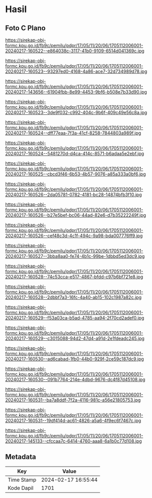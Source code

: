 # Hasil

## Foto C Plano

https://sirekap-obj-formc.kpu.go.id/fb9c/pemilu/pdpr/17/05/11/20/06/1705112006001-20240217-160522--e864038c-3117-41b0-9109-6514d041369c.jpg

https://sirekap-obj-formc.kpu.go.id/fb9c/pemilu/pdpr/17/05/11/20/06/1705112006001-20240217-160523--93297ed0-4168-4a86-ace7-32d734989d78.jpg

https://sirekap-obj-formc.kpu.go.id/fb9c/pemilu/pdpr/17/05/11/20/06/1705112006001-20240217-143656--61904fbb-8e99-4453-9bf6-b508e7b33d90.jpg

https://sirekap-obj-formc.kpu.go.id/fb9c/pemilu/pdpr/17/05/11/20/06/1705112006001-20240217-160523--3de9f032-c992-404c-9b6f-409c49e56c8a.jpg

https://sirekap-obj-formc.kpu.go.id/fb9c/pemilu/pdpr/17/05/11/20/06/1705112006001-20240217-160524--dff77eaa-7f3a-41cf-8258-7844803a989f.jpg

https://sirekap-obj-formc.kpu.go.id/fb9c/pemilu/pdpr/17/05/11/20/06/1705112006001-20240217-160524--5481270d-d4ca-414c-8571-b6adaa5e2ebf.jpg

https://sirekap-obj-formc.kpu.go.id/fb9c/pemilu/pdpr/17/05/11/20/06/1705112006001-20240217-160525--cbcd3f46-6b53-4b57-9076-a85a333a0bf6.jpg

https://sirekap-obj-formc.kpu.go.id/fb9c/pemilu/pdpr/17/05/11/20/06/1705112006001-20240217-160526--2da05781-0782-4181-bc28-14874bfb3f10.jpg

https://sirekap-obj-formc.kpu.go.id/fb9c/pemilu/pdpr/17/05/11/20/06/1705112006001-20240217-160526--b27e5bef-bc06-44ad-82e6-d7b35222249f.jpg

https://sirekap-obj-formc.kpu.go.id/fb9c/pemilu/pdpr/17/05/11/20/06/1705112006001-20240217-160526--cef48c3d-4c1f-494c-9a98-bda007776ff9.jpg

https://sirekap-obj-formc.kpu.go.id/fb9c/pemilu/pdpr/17/05/11/20/06/1705112006001-20240217-160527--3bba8aa0-fe74-4b1c-99be-1dbbd5ed3dc9.jpg

https://sirekap-obj-formc.kpu.go.id/fb9c/pemilu/pdpr/17/05/11/20/06/1705112006001-20240217-160528--74c53cca-e517-4867-bfdd-c97b6bf721e8.jpg

https://sirekap-obj-formc.kpu.go.id/fb9c/pemilu/pdpr/17/05/11/20/06/1705112006001-20240217-160528--2dbbf7a3-16fc-4a40-ab15-102c1987a82c.jpg

https://sirekap-obj-formc.kpu.go.id/fb9c/pemilu/pdpr/17/05/11/20/06/1705112006001-20240217-160529--f53a03ca-b5ad-4785-aa94-2f70cd2adef0.jpg

https://sirekap-obj-formc.kpu.go.id/fb9c/pemilu/pdpr/17/05/11/20/06/1705112006001-20240217-160529--c3015088-94d2-47d4-a91d-2e1fdeadc245.jpg

https://sirekap-obj-formc.kpu.go.id/fb9c/pemilu/pdpr/17/05/11/20/06/1705112006001-20240217-160530--ad6cabad-1fb0-44b0-929f-2ce59c187dc9.jpg

https://sirekap-obj-formc.kpu.go.id/fb9c/pemilu/pdpr/17/05/11/20/06/1705112006001-20240217-160530--091b7764-214e-4dbd-9676-dc4f87d45108.jpg

https://sirekap-obj-formc.kpu.go.id/fb9c/pemilu/pdpr/17/05/11/20/06/1705112006001-20240217-160531--ba7a8ddf-7f2a-4116-981c-a56e21805753.jpg

https://sirekap-obj-formc.kpu.go.id/fb9c/pemilu/pdpr/17/05/11/20/06/1705112006001-20240217-160531--19df414d-ac61-4826-a5a6-4f9ec6f7467c.jpg

https://sirekap-obj-formc.kpu.go.id/fb9c/pemilu/pdpr/17/05/11/20/06/1705112006001-20240217-145133--cfccaa7c-6414-4760-aaa8-6a1b0c77d108.jpg


## Metadata

| Key        | Value               |
| ---------- | ------------------- |
| Time Stamp | 2024-02-17 16:55:44 |
| Kode Dapil | 1701                |



